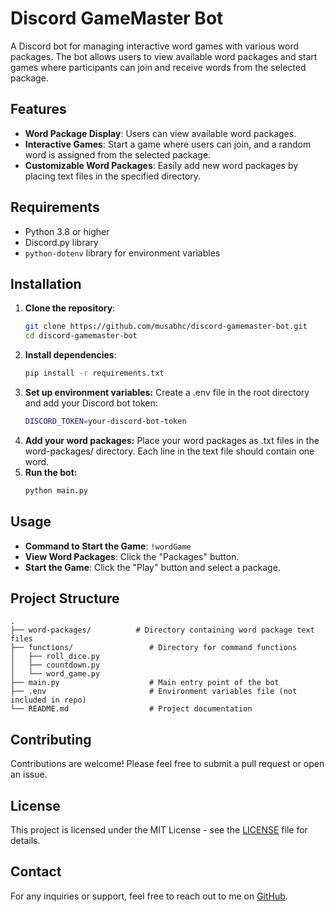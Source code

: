 # Discord GameMaster Bot

A Discord bot for managing interactive word games with various word packages. The bot allows users to view available word packages and start games where participants can join and receive words from the selected package.

## Features

- **Word Package Display**: Users can view available word packages.
- **Interactive Games**: Start a game where users can join, and a random word is assigned from the selected package.
- **Customizable Word Packages**: Easily add new word packages by placing text files in the specified directory.

## Requirements

- Python 3.8 or higher
- Discord.py library
- `python-dotenv` library for environment variables

## Installation

1. **Clone the repository**:
   ```bash
   git clone https://github.com/musabhc/discord-gamemaster-bot.git
   cd discord-gamemaster-bot
   ```
2. **Install dependencies**:
   ```bash
   pip install -r requirements.txt
   ```
3. **Set up environment variables:**
   Create a .env file in the root directory and add your Discord bot token:
   ```bash
   DISCORD_TOKEN=your-discord-bot-token
   ```
4. **Add your word packages:**
   Place your word packages as .txt files in the word-packages/ directory. Each line in the text file should contain one word.
5. **Run the bot:**
   ```bash
   python main.py
   ```
## Usage

- **Command to Start the Game**: `!wordGame`
- **View Word Packages**: Click the "Packages" button.
- **Start the Game**: Click the "Play" button and select a package.

## Project Structure

```plaintext
.
├── word-packages/          # Directory containing word package text files
├── functions/                 # Directory for command functions
│   ├── roll_dice.py
│   ├── countdown.py
│   └── word_game.py
├── main.py                    # Main entry point of the bot
├── .env                       # Environment variables file (not included in repo)
└── README.md                  # Project documentation
```
## Contributing

Contributions are welcome! Please feel free to submit a pull request or open an issue.

## License

This project is licensed under the MIT License - see the [LICENSE](LICENSE) file for details.

## Contact

For any inquiries or support, feel free to reach out to me on [GitHub](https://github.com/musabhc).


